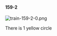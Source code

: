 #### 159-2
![train-159-2-0.png](https://github.com/lil-lab/nlvr/raw/master/nlvr/train/images/13/train-159-2-0.png "train-159-2-0.png")

There is 1 yellow circle